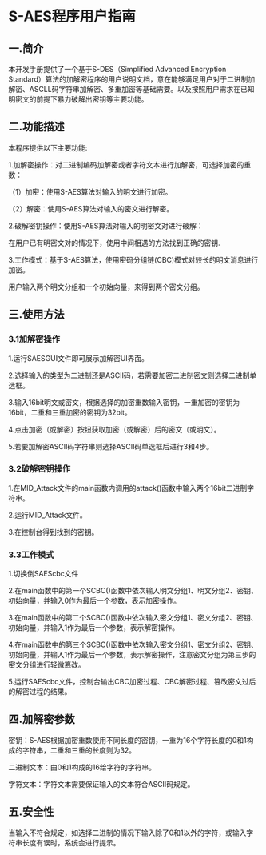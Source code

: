 # S-AES程序用户指南
## 一.简介
本开发手册提供了一个基于S-DES（Simplified Advanced Encryption Standard）算法的加解密程序的用户说明文档，意在能够满足用户对于二进制加解密、ASCLL码字符串加解密、多重加密等基础需要。以及按照用户需求在已知明密文的前提下暴力破解出密钥等主要功能。
## 二.功能描述

本程序提供以下主要功能:

1.加解密操作：对二进制编码加解密或者字符文本进行加解密，可选择加密的重数：

（1）加密：使用S-AES算法对输入的明文进行加密。

（2）解密：使用S-AES算法对输入的密文进行解密。

2.破解密钥操作：使用S-AES算法对输入的明密文对进行破解：

在用户已有明密文对的情况下，使用中间相遇的方法找到正确的密钥.

3.工作模式：基于S-AES算法，使用密码分组链(CBC)模式对较长的明文消息进行加密。

用户输入两个明文分组和一个初始向量，来得到两个密文分组。

## 三.使用方法

### 3.1加解密操作

1.运行SAESGUI文件即可展示加解密UI界面。

2.选择输入的类型为二进制还是ASCII码，若需要加密二进制密文则选择二进制单选框。

3.输入16bit明文或密文，根据选择的加密重数输入密钥，一重加密的密钥为16bit，二重和三重加密的密钥为32bit。

4.点击加密（或解密）按钮获取加密（或解密）后的密文（或明文）。
     
5.若要加解密ASCII码字符串则选择ASCII码单选框后进行3和4步。

### 3.2破解密钥操作

1.在MID_Attack文件的main函数内调用的attack()函数中输入两个16bit二进制字符串。

2.运行MID_Attack文件。

3.在控制台得到找到的密钥。

### 3.3工作模式
1.切换倒SAEScbc文件

2.在main函数中的第一个SCBC()函数中依次输入明文分组1、明文分组2、密钥、初始向量，并输入0作为最后一个参数，表示加密操作。

3.在main函数中的第二个SCBC()函数中依次输入密文分组1、密文分组2、密钥、初始向量，并输入1作为最后一个参数，表示解密操作。

4.在main函数中的第三个SCBC()函数中依次输入密文分组1、密文分组2、密钥、初始向量，并输入1作为最后一个参数，表示解密操作，注意密文分组为第三步的密文分组进行轻微篡改。

5.运行SAEScbc文件，控制台输出CBC加密过程、CBC解密过程、篡改密文过后的解密过程的结果。

## 四.加解密参数
密钥：S-AES根据加密重数使用不同长度的密钥，一重为16个字符长度的0和1构成的字符串，二重和三重的长度则为32。

二进制文本：由0和1构成的16给字符的字符串。

字符文本：字符文本需要保证输入的文本符合ASCⅡ码规定。

## 五.安全性
当输入不符合规定，如选择二进制的情况下输入除了0和1以外的字符，或输入字符串长度有误时，系统会进行提示。
